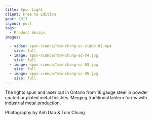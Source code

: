 ```yaml
---
title: Spun Light
client: Free to Edition
year: 2017
layout: post
tags:
  - Product design
images:

  - video: spun-sconce/tom-chung-sc-video-01.mp4
    size: full
  - image: spun-sconce/tom-chung-sc-04.jpg
    size: full            
  - image: spun-sconce/tom-chung-sc-03.jpg
    size: full
  - image: spun-sconce/tom-chung-sc-05.jpg
    size: full 
---
```


The lights spun and laser cut in Ontario from 16 gauge steel in powder coated or plated metal finishes. Merging traditional lantern forms with industrial metal production.

Photography by Anh Dao & Tom Chung